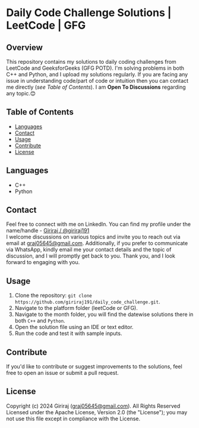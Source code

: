 # Daily Code Challenge Solutions | LeetCode | GFG

## Overview
This repository contains my solutions to daily coding challenges from LeetCode and GeeksforGeeks (GFG POTD). I'm solving problems in both C++ and Python, and I upload my solutions regularly. If you are facing any issue in understanding code/part of code or intuition then you can contact me directly (*see Table of Contents*). I am **Open To Discussions** regarding any topic.😊

## Table of Contents
- [Languages](#languages)
- [Contact](#contact)
- [Usage](#usage)
- [Contribute](#contribute)
- [License](#license)

## Languages
- C++
- Python

## Contact
Feel free to connect with me on LinkedIn. You can find my profile under the name/handle - [Giriraj / @giriraj191](https://www.linkedin.com/in/giriraj191/)  
I welcome discussions on various topics and invite you to reach out via email at graj05645@gmail.com. Additionally, if you prefer to communicate via WhatsApp, kindly email me your contact details and the topic of discussion, and I will promptly get back to you. Thank you, and I look forward to engaging with you.

## Usage
1. Clone the repository: `git clone https://github.com/giriraj191/daily_code_challenge.git`.
2. Navigate to the platform folder (leetCode or GFG).
3. Navigate to the month folder, you will find the datewise solutions there in both `C++` and `Python`.
4. Open the solution file using an IDE or text editor.
5. Run the code and test it with sample inputs.

## Contribute
If you'd like to contribute or suggest improvements to the solutions, feel free to open an issue or submit a pull request.

## License
Copyright (c) 2024 Giriraj (graj05645@gmail.com). All Rights Reserved  
Licensed under the Apache License, Version 2.0 (the "License"); you may not use this file except in compliance with the License.